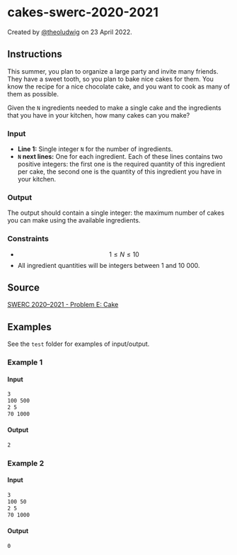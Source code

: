 # cakes-swerc-2020-2021

Created by [@theoludwig](https://github.com/theoludwig) on 23 April 2022.

## Instructions

This summer, you plan to organize a large party and invite many
friends. They have a sweet tooth, so you plan to bake nice cakes for them.
You know the recipe for a nice chocolate cake, and you want to cook as
many of them as possible.

Given the `N` ingredients needed to make a single cake and the
ingredients that you have in your kitchen, how many cakes can you
make?

### Input

- **Line 1:** Single integer `N` for the number of ingredients.
- **`N` next lines:** One for each ingredient. Each of these lines contains two positive integers:
the first one is the required quantity of this ingredient per cake, the second one is the quantity of
this ingredient you have in your kitchen.

### Output

The output should contain a single integer: the maximum number of cakes you can make using the
available ingredients.

### Constraints

- $$1 \leq N \leq 10$$
- All ingredient quantities will be integers between 1 and 10 000.

## Source

[SWERC 2020–2021 - Problem E: Cake](https://swerc.eu/2020/problems/)

## Examples

See the `test` folder for examples of input/output.

### Example 1

#### Input

```txt
3
100 500
2 5
70 1000
```

#### Output

```txt
2
```

### Example 2

#### Input

```txt
3
100 50
2 5
70 1000
```

#### Output

```txt
0
```
